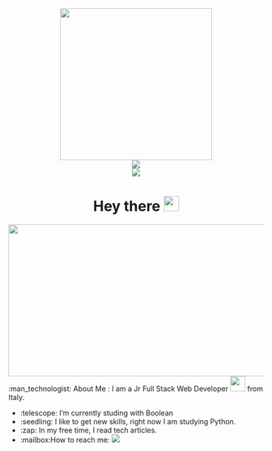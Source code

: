 <div id="header" align="center">
  <div>
    <img src="https://media.giphy.com/media/hqU2KkjW5bE2v2Z7Q2/giphy.gif" width="300"/>
  </div>
  <div>
    <a href="https://www.linkedin.com/in/giovanni-francesco-giovene-b0ba4a172/" align="center">
      <img src="https://img.shields.io/badge/LinkedIn-blue?logo=linkedin&logoColor=white&style=for-the-badge" />
    </a>
  </div>
  <div>
    <img src="https://komarev.com/ghpvc/?username=GianfryGiovene&style=flat-square&color=blue"/>
  </div>

  

  
  <h1>
    Hey there
    <img src="https://media.giphy.com/media/hvRJCLFzcasrR4ia7z/giphy.gif" width="30"/>
  </h1>
</div>

<div id="body">
  
  <div align="center">
    <img src="https://media.giphy.com/media/dWesBcTLavkZuG35MI/giphy.gif" width="600" height="300"/>
  </div>
  
  <div class="section">
    :man_technologist: About Me :
    I am a  Jr Full Stack Web Developer <img src="https://media.giphy.com/media/WUlplcMpOCEmTGBtBW/giphy.gif" width="30"> from Italy.
    <ul>
      <li> :telescope: I’m currently studing with Boolean </li>
      <li> :seedling: I like to get new skills, right now I am studying Python. </li>
      <li> :zap: In my free time, I read tech articles. </li>
      <li> 
        :mailbox:How to reach me:
        <a href="https://www.linkedin.com/in/giovanni-francesco-giovene-b0ba4a172/">
          <img src="https://img.shields.io/badge/LinkedIn-blue?logo=linkedin&logoColor=white" />
        </a>
      </li>
    </ul>  
  </div>
</div>

<!--
**GianfryGiovene/GianfryGiovene** is a ✨ _special_ ✨ repository because its `README.md` (this file) appears on your GitHub profile.

Here are some ideas to get you started:
  
- 🔭 I’m currently working on ...
- 🌱 I’m currently learning ...
- 👯 I’m looking to collaborate on ...
- 🤔 I’m looking for help with ...
- 💬 Ask me about ...
- 📫 How to reach me: ...
- 😄 Pronouns: ...
- ⚡ Fun fact: ...
-->
